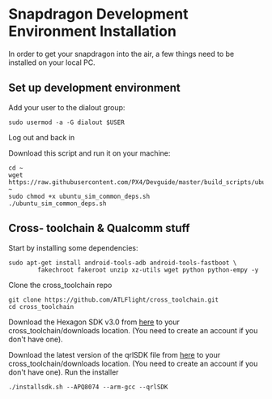 # Snapdragon Development Environment Installation
In order to get your snapdragon into the air, a few things need to be installed on your local PC.

## Set up development environment
Add your user to the dialout group: 

`sudo usermod -a -G dialout $USER`

		
Log out and back in

Download this script and run it on your machine: 

```
cd ~
wget https://raw.githubusercontent.com/PX4/Devguide/master/build_scripts/ubuntu_sim_common_deps.sh ~
sudo chmod +x ubuntu_sim_common_deps.sh
./ubuntu_sim_common_deps.sh
```

## Cross- toolchain & Qualcomm stuff
Start by installing some dependencies:
```
sudo apt-get install android-tools-adb android-tools-fastboot \
	    fakechroot fakeroot unzip xz-utils wget python python-empy -y
```

Clone the cross_toolchain repo
```
git clone https://github.com/ATLFlight/cross_toolchain.git
cd cross_toolchain
```

Download the Hexagon SDK v3.0 from [here](https://developer.qualcomm.com/software/hexagon-dsp-sdk/tools) to your cross_toolchain/downloads location. (You need to create an account if you don't have one).

Download the latest version of the qrlSDK file from [here](https://support.intrinsyc.com/projects/snapdragon-flight/files) to your cross_toolchain/downloads location. (You need to create an account if you don't have one).
Run the installer

`./installsdk.sh --APQ8074 --arm-gcc --qrlSDK`
